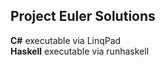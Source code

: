 Project Euler Solutions
-----------------------
**C#** executable via LinqPad  
**Haskell** executable via runhaskell  
